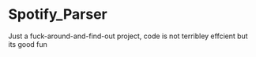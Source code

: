 # Spotify_Parser
Just a fuck-around-and-find-out project,
code is not terribley effcient but its good fun
